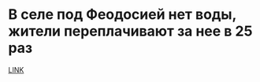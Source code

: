 # В селе под Феодосией нет воды, жители переплачивают за нее в 25 раз



[LINK](https://varlamov.ru/2643845.html)